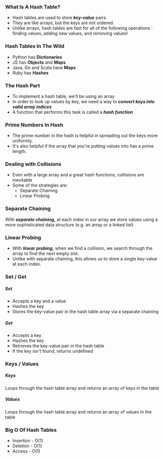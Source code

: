 ### What Is A Hash Table?

-   Hash tables are used to store **_key-value_** pairs.
-   They are like arrays, but the keys are not ordered.
-   Unlike arrays, hash tables are fast for all of the following operations : finding values, adding new values, and removing values!

### Hash Tables In The Wild

-   Python has **Dictionaries**
-   JS has **Objects** and **Maps**
-   Java, Go and Scala have **Maps**
-   Ruby has **Hashes**

### The Hash Part

-   To implement a hash table, we'll be using an array
-   In order to look up values by key, we need a way to **_convert keys into valid array indices_**
-   A function that performs this task is called a **_hash function_**

### Prime Numbers In Hash

-   The prime number in the hash is helpful in spreading out the keys more uniformly.
-   It's also helpful if the array that you're putting values into has a prime length.

### Dealing with Collisions

-   Even with a large array and a great hash functions, collisions are inevitable
-   Some of the strategies are:
    -   Separate Chaining
    -   Linear Probing

### Separate Chaining

With **_separate chaining,_** at each index in our array we store values using a more sophisticated data structure (e.g. an array or a linked list)

### Linear Probing

-   With **_linear probing,_** when we find a collision, we search through the array to find the next empty slot.
-   Unlike with separate chaining, this allows us to store a single key-value at each index.

### Set / Get

##### Set

-   Accepts a key and a value
-   Hashes the key
-   Stores the key-value pair in the hash table array via a separate chaining

##### Get

-   Accepts a key
-   Hashes the key
-   Retrieves the key-value pair in the hash table
-   If the key isn't found, returns undefined

### Keys / Values

##### Keys

Loops through the hash table array and returns an array of keys in the table

##### Values

Loops through the hash table array and returns an array of values in the table

### Big O Of Hash Tables

-   Insertion - O(1)
-   Deletion - O(1)
-   Access - O(1)
